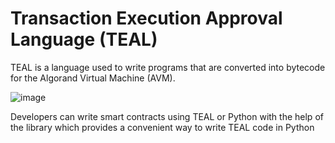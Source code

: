 # Transaction Execution Approval Language (TEAL)

TEAL is a language used to write programs that are converted into bytecode for the Algorand Virtual Machine (AVM). 


![image](https://miro.medium.com/v2/resize:fit:1400/format:webp/1*7zjY6yvUuonpKQ3Zsq3eqQ.jpeg)


 Developers can write smart contracts using TEAL or Python with the help of the library which provides a convenient way to write TEAL code in Python

 